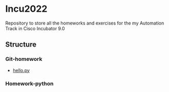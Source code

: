 # Incu2022

Repository to store all the homeworks and exercises for the my Automation Track in Cisco Incubator 9.0


## Structure

### Git-homework

* [hello.py](./Git-homework/hello.py)

### Homework-python
